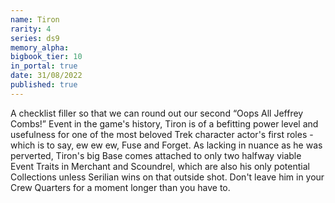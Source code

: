 ```yaml
---
name: Tiron
rarity: 4
series: ds9
memory_alpha:
bigbook_tier: 10
in_portal: true
date: 31/08/2022
published: true
---
```


A checklist filler so that we can round out our second “Oops All Jeffrey Combs!” Event in the game's history, Tiron is of a befitting power level and usefulness for one of the most beloved Trek character actor's first roles - which is to say, ew ew ew, Fuse and Forget. As lacking in nuance as he was perverted, Tiron's big Base comes attached to only two halfway viable Event Traits in Merchant and Scoundrel, which are also his only potential Collections unless Serilian wins on that outside shot. Don't leave him in your Crew Quarters for a moment longer than you have to.
